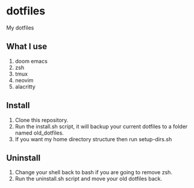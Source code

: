 # dotfiles
My dotfiles

## What I use
 1. doom emacs
 2. zsh
 3. tmux
 4. neovim
 5. alacritty

## Install
 1. Clone this repository.
 2. Run the install.sh script, it will backup your current dotfiles to a folder named old_dotfiles.
 3. If you want my home directory structure then run setup-dirs.sh

## Uninstall
 1. Change your shell back to bash if you are going to remove zsh.
 2. Run the uninstall.sh script and move your old dotfiles back.
